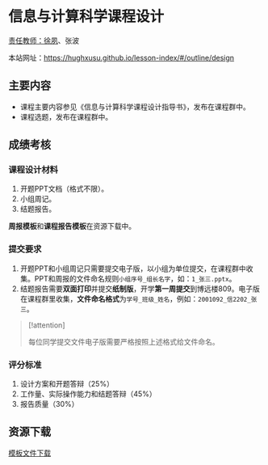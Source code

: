 # 信息与计算科学课程设计

[责任教师：徐夙](https://hughxusu.github.io/lesson-index/#/c-teacher)、张波

本站网址：https://hughxusu.github.io/lesson-index/#/outline/design

## 主要内容

* 课程主要内容参见《信息与计算科学课程设计指导书》，发布在课程群中。
* 课程选题，发布在课程群中。

## 成绩考核

### 课程设计材料

1. 开题PPT文档（格式不限）。
2. 小组周记。
3. 结题报告。

**周报模板**和**课程报告模板**在资源下载中。

### 提交要求

1. 开题PPT和小组周记只需要提交电子版，以小组为单位提交，在课程群中收集。PPT和周报的文件命名规则`小组序号_组长名字`，如：`1_张三.pptx`。
2. 结题报告需要**双面打印**并提交**纸制版**，开学**第一周提交**到博远楼809。电子版在课程群里收集，**文件命名格式**为`学号_班级_姓名`，例如：`2001092_信2202_张三`。

> [!attention]
>
> 每位同学提交文件电子版需要严格按照上述格式给文件命名。

### 评分标准

1. 设计方案和开题答辩（25%）
2. 工作量、实际操作能力和结题答辩（45%）
3. 报告质量（30%）

## 资源下载

[模板文件下载](https://resource-443.webvpn.ncut.edu.cn/asset/#/share?shareId=ff0d08118a2c80619a9b62c2c076e8ea)
